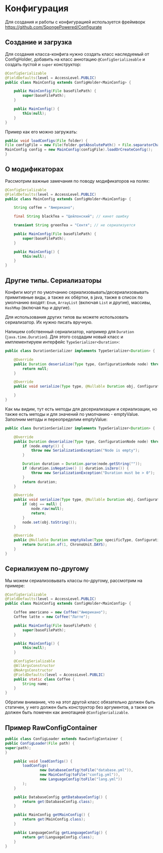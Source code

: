 # Конфигурация
Для создания и работы с конфигурацией используется фреймворк https://github.com/SpongePowered/Configurate
## Создание и загрузка
Для создания класса-конфига нужно создать класс наследуемый от ConfigHolder, добавить на класс аннотацию `@ConfigSerializeable` и создать пустой и `super` конструктор:

```java
@ConfigSerializable
@FieldDefaults(level = AccessLevel.PUBLIC)
public class MainConfig extends ConfigHolder<MainConfig> {

    public MainConfig(File baseFilePath) {
        super(baseFilePath);
    }

    public MainConfig() {
        this(null);
    }
}
```
Пример как его можно загружать:

```java
public void loadConfigs(File folder) {
File configFile = new File(folder.getAbsolutePath() + File.separatorChar + "config.yml");
MainConfig config = new MainConfig(configFile).loadOrCreateConfig();
}
```
## О модификаторах
Рассмотрим важные замечания по поводу модификаторов на полях:
```java
@ConfigSerializable
@FieldDefaults(level = AccessLevel.PUBLIC)
public class MainConfig extends ConfigHolder<MainConfig> {

    String coffee = "Американо";

    final String blackTea = "Цейлонский"; // кинет ошибку

    transient String greenTea = "Сентя"; // не сериализуется

    public MainConfig(File baseFilePath) {
        super(baseFilePath);
    }

    public MainConfig() {
        this(null);
    }
}
```
## Другие типы. Сериализаторы
Конфиги могут по умолчанию сериализовывать/десериализовывать примитивные виды, а также их обёртки, в java, также в список по умолчанию входят: `Enum`, `ArrayList` (включая `List` и другие), массивы, `HashMap` (включая `Map` и другие).

Для использования других типов вы можете использовать сериализатор. Их нужно писать вручную.

Напишем собственный сериализатор, например для `Duration` (`java.time.Duration`). Для этого создадим новый класс и имплементируем интерфейс `TypeSerializer<Duration>`:
```java
public class DurationSerializer implements TypeSerializer<Duration> {

    @Override
    public Duration deserialize(Type type, ConfigurationNode node) throws SerializationException {
        return null;
    }

    @Override
    public void serialize(Type type, @Nullable Duration obj, ConfigurationNode node) throws SerializationException {

    }
}
```
Как мы видим, тут есть методы для десериализации и сериализации, но также есть методы и для значений по умолчанию - emptyValue. Заполним методы и переопределим emptyValue:
```java
public class DurationSerializer implements TypeSerializer<Duration> {

    @Override
    public Duration deserialize(Type type, ConfigurationNode node) throws SerializationException {
        if (node.empty()) {
            throw new SerializationException("Node is empty");
        }

        Duration duration = Duration.parse(node.getString(""));
        if (duration.isNegative() || duration.isZero()) {
            throw new SerializationException("Duration must be > 0");
        }
        return duration;
    }

    @Override
    public void serialize(Type type, @Nullable Duration obj, ConfigurationNode node) throws SerializationException {
        if (obj == null) {
            node.raw(null);
            return;
        }
        node.set(obj.toString());
    }

    @Override
    public @Nullable Duration emptyValue(Type specificType, ConfigurationOptions options) {
        return Duration.of(1, ChronoUnit.DAYS);
    }
}
```
## Сериализуем по-другому
Мы можем сериализовывать классы по-другому, рассмотрим на примере:
```java
@ConfigSerializable
@FieldDefaults(level = AccessLevel.PUBLIC)
public class MainConfig extends ConfigHolder<MainConfig> {

    Coffee americano = new Coffee("Американо");
    Coffee latte = new Coffee("Латте");

    public MainConfig(File baseFilePath) {
        super(baseFilePath);
    }

    public MainConfig() {
        this(null);
    }

    @ConfigSerializable
    @AllArgsConstructor
    @NoArgsConstructor
    @FieldDefaults(level = AccessLevel.PUBLIC)
    public static class Coffee {
        String name;
    }
}
```
Обратим внимание, что на этот другой класс обязательно должен быть статичен, у него должен быть конструктор без аргументов, а также он должен быть помечен как аннотацией `@ConfigSerializable`.

## Пример RawConfigContainer
```java
public class ConfigLoader extends RawConfigContainer {
public ConfigLoader(File path) {
super(path);
}

    public void loadConfigs() {
        loadConfigs(
                new DatabaseConfig(toFile("database.yml")),
                new MainConfig(toFile("config.yml")),
                new LanguageConfig(toFile("lang.yml"))
        );
    }

    public DatabaseConfig getDatabaseConfig() {
        return get(DatabaseConfig.class);
    }

    public MainConfig getMainConfig() {
        return get(MainConfig.class);
    }

    public LanguageConfig getLanguageConfig() {
        return get(LanguageConfig.class);
    }
}
```
